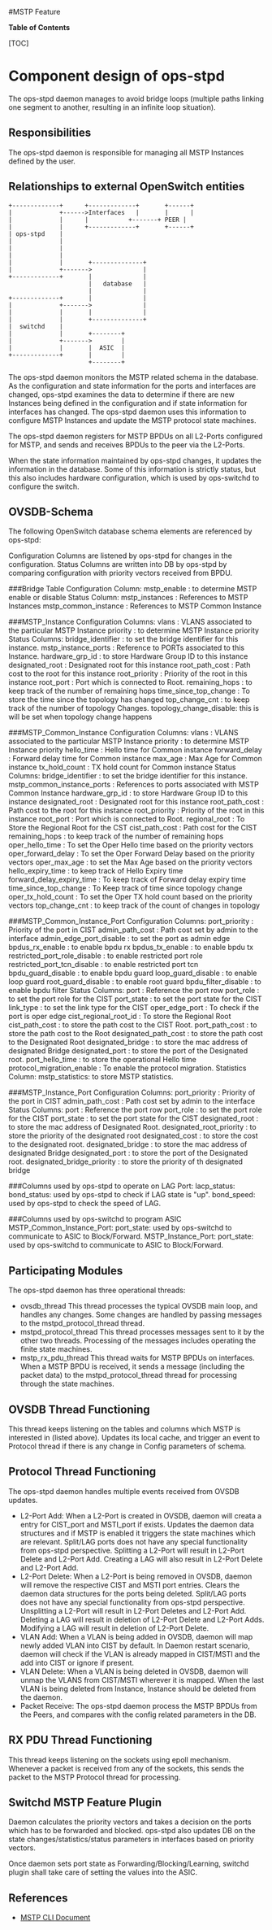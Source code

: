 #MSTP Feature

**Table of Contents**

[TOC]

Component design of ops-stpd
==============================

The ops-stpd daemon manages to avoid bridge loops (multiple paths linking one segment to another, resulting in an infinite loop situation).

Responsibilities
----------------
The ops-stpd daemon is responsible for managing all MSTP Instances defined by the user.

Relationships to external OpenSwitch entities
---------------------------------------------
```ditaa
+-------------+      +-------------+       +------+
|             +------>Interfaces   |       |      |
|             |      |           +-------+ PEER |
|             |      +-------------+       +------+
| ops-stpd    |
|             |
|             |
|             |
|             |       +--------------+
|             +------->              |
+-------------+       |              |
                      |   database   |
                      |              |
+-------------+       |              |
|             +------->              |
|             |       |              |
|             |       +--------------+
|  switchd    |
|             |       +--------+
|             +------->        |
|             |       |  ASIC  |
+-------------+       |        |
                      +--------+

```
The ops-stpd daemon monitors the MSTP related schema in the database. As the configuration and state information for the ports and interfaces are changed, ops-stpd examines the data to determine if there are new Instances being defined in the configuration and if state information for interfaces has changed. The ops-stpd daemon uses this information to configure MSTP Instances and update the MSTP protocol state machines.

The ops-stpd daemon registers for MSTP BPDUs on all L2-Ports configured for MSTP, and sends and receives BPDUs to the peer via the L2-Ports.

When the state information maintained by ops-stpd changes, it updates the information in the database. Some of this information is strictly status, but this also includes hardware configuration, which is used by ops-switchd to configure the switch.

OVSDB-Schema
------------
The following OpenSwitch database schema elements are referenced by ops-stpd:

Configuration Columns are listened by ops-stpd for changes in the configuration.
Status Columns are written into DB by ops-stpd by comparing configuration with priority vectors received from BPDU.

###Bridge Table
    Configuration Column:
        mstp_enable : to determine MSTP enable or disable
    Status Column:
        mstp_instances : References to MSTP Instances
        mstp_common_instance : References to MSTP Common Instance

###MSTP_Instance
    Configuration Columns:
        vlans : VLANS associated to the particular MSTP Instance
        priority : to determine MSTP Instance priority
    Status Columns:
        bridge_identifier : to set the bridge identifier for this instance.
        mstp_instance_ports : Reference to PORTs associated to this Instance.
        hardware_grp_id : to store Hardware Group ID to this instance
        designated_root : Designated root for this instance
        root_path_cost : Path cost to the root for this instance
        root_priority : Priority of the root in this instance
        root_port : Port which is connected to Root.
        remaining_hops : to keep track of the number of remaining hops
        time_since_top_change : To store the time since the topology has changed
        top_change_cnt : to keep track of the number of topology Changes.
        topology_change_disable: this is will be set when topology change happens

###MSTP_Common_Instance
    Configuration Columns:
        vlans : VLANS associated to the particular MSTP Instance
        priority : to determine MSTP Instance priority
        hello_time : Hello time for Common instance
        forward_delay : Forward delay time for Common instance
        max_age : Max Age for Common instance
        tx_hold_count : TX hold count for Common instance
    Status Columns:
        bridge_identifier : to set the bridge identifier for this instance.
        mstp_common_instance_ports : References to ports associated with MSTP Common Instance
        hardware_grp_id : to store Hardware Group ID to this instance
        designated_root : Designated root for this instance
        root_path_cost : Path cost to the root for this instance
        root_priority : Priority of the root in this instance
        root_port : Port which is connected to Root.
        regional_root : To Store the Regional Root for the CST
        cist_path_cost : Path cost for the CIST
        remaining_hops : to keep track of the number of remaining hops
        oper_hello_time : To set the Oper Hello time based on the priority vectors
        oper_forward_delay : To set the Oper Forward Delay based on the priority vectors
        oper_max_age : to set the Max Age based on the priority vectors
        hello_expiry_time : to keep track of Hello Expiry time
        forward_delay_expiry_time : To keep track of Forward delay expiry time
        time_since_top_change : To Keep track of time since topology change
        oper_tx_hold_count : To set the Oper TX hold count based on the priority vectors
        top_change_cnt : to keep track of the count of changes in topology


###MSTP_Common_Instance_Port
    Configuration Columns:
        port_priority : Priority of the port in CIST
        admin_path_cost : Path cost set by admin to the interface
        admin_edge_port_disable : to set the port as admin edge
        bpdus_rx_enable : to enable bpdu rx
        bpdus_tx_enable : to enable bpdu tx
        restricted_port_role_disable : to enable restricted port role
        restricted_port_tcn_disable : to enable restricted port tcn
        bpdu_guard_disable : to enable bpdu guard
        loop_guard_disable : to enable loop guard
        root_guard_disable : to enable root guard
        bpdu_filter_disable : to enable bpdu filter
    Status Columns:
        port : Reference the port row
        port_role : to set the port role for the CIST
        port_state : to set the port state for the CIST
        link_type : to set the link type for the CIST
        oper_edge_port : To check if the port is oper edge
        cist_regional_root_id : To store the Regional Root
        cist_path_cost : to store the path cost to the CIST Root.
        port_path_cost : to store the path cost to the Root
        designated_path_cost : to store the path cost to the Designated Root
        designated_bridge : to store the mac address of designated Bridge
        designated_port : to store the port of the Designated root.
        port_hello_time : to store the operational Hello time
        protocol_migration_enable : To enable the protocol migration.
    Statistics Column:
        mstp_statistics: to store MSTP statistics.

###MSTP_Instance_Port
    Configuration Columns:
        port_priority : Priority of the port in CIST
        admin_path_cost : Path cost set by admin to the interface
    Status Columns:
        port : Reference the port row
        port_role : to set the port role for the CIST
        port_state : to set the port state for the CIST
        designated_root : to store the mac address of Designated Root.
        designated_root_priority : to store the priority of the designated root
        designated_cost : to store the cost to the designated root.
        designated_bridge : to store the mac address of designated Bridge
        designated_port : to store the port of the Designated root.
        designated_bridge_priority : to store the priority of th designated bridge

###Columns used by ops-stpd to operate on LAG
    Port:
        lacp_status:
        bond_status: used by ops-stpd to check if LAG state is "up".
        bond_speed: used by ops-stpd to check the speed of LAG.

###Columns used by ops-switchd to program ASIC
    MSTP_Common_Instance_Port:
        port_state: used by ops-switchd to communicate to ASIC to Block/Forward.
    MSTP_Instance_Port:
        port_state: used by ops-switchd to communicate to ASIC to Block/Forward.


Participating Modules
---------------------
The ops-stpd daemon has three operational threads:
* ovsdb_thread
  This thread processes the typical OVSDB main loop, and handles any changes. Some changes are handled by passing messages to the mstpd_protocol_thread thread.
* mstpd_protocol_thread
  This thread processes messages sent to it by the other two threads. Processing of the messages includes operating the finite state machines.
* mstp_rx_pdu_thread
  This thread waits for MSTP BPDUs on interfaces. When a MSTP BPDU is received, it sends a message (including the packet data) to the mstpd_protocol_thread thread for processing through the state machines.

OVSDB Thread Functioning
------------------------
This thread keeps listening on the tables and columns which MSTP is interested in (listed above).
Updates its local cache, and trigger an event to Protocol thread if there is any change in Config parameters of schema.

Protocol Thread Functioning
---------------------------
The ops-stpd daemon handles multiple events received from OVSDB updates.
* L2-Port Add:
  When a L2-Port is created in OVSDB, daemon will creata a entry for CIST_port and MSTI_port if exists. Updates the daemon data structures and if MSTP is enabled it triggers the state machines which are relevant. Split/LAG ports does not have any special functionality from ops-stpd perspective.
  Splitting a L2-Port will result in L2-Port Delete and L2-Port Add.
  Creating a LAG will also result in L2-Port Delete and L2-Port Add.
* L2-Port Delete:
  When a L2-Port is being removed in OVSDB, daemon will remove the respective CIST and MSTI port entries. Clears the daemon data structures for the ports being deleted. Split/LAG ports does not have any special functionality from ops-stpd perspective.
  Unsplitting a L2-Port will result in L2-Port Deletes and L2-Port Add.
  Deleting a LAG will result in deletion of L2-Port Delete and L2-Port Adds.
  Modifying a LAG will result in deletion of L2-Port Delete.
* VLAN Add:
  When a VLAN is being added in OVSDB, daemon will map newly added VLAN into CIST by default. In Daemon restart scenario, daemon will check if the VLAN is already mapped in CIST/MSTI and the add into CIST or ignore if present.
* VLAN Delete:
  When a VLAN is being deleted in OVSDB, daemon will unmap the VLANS from CIST/MSTI wherever it is mapped. When the last VLAN is being deleted from Instance, Instance should be deleted from the daemon.
* Packet Receive:
  The ops-stpd daemon process the MSTP BPDUs from the Peers, and compares with the config related parameters in the DB.

RX PDU Thread Functioning
---------------------------
This thread keeps listening on the sockets using epoll mechanism.
Whenever a packet is received from any of the sockets, this sends the packet to the MSTP Protocol thread for processing.


Switchd MSTP Feature Plugin
---------------------------
Daemon calculates the priority vectors and takes a decision on the ports which has to be forwarded and blocked.
ops-stpd also updates DB on the state changes/statistics/status parameters in interfaces based on priority vectors.

Once daemon sets port state as Forwarding/Blocking/Learning, switchd plugin shall take care of setting the values into the ASIC.



References
----------
*  [MSTP CLI Document](http://git.openswitch.net/cgit/openswitch/ops/plain/docs/MSTP_cli.md?h=rel/dill)
